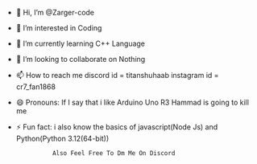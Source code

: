 - 👋 Hi, I’m @Zarger-code
- 👀 I’m interested in Coding
- 🌱 I’m currently learning C++ Language
- 💞️ I’m looking to collaborate on Nothing
- 📫 How to reach me discord id = titanshuhaab instagram id = cr7_fan1868
- 😄 Pronouns: If I say that i like Arduino Uno R3 Hammad is going to kill me
- ⚡ Fun fact: i also know the basics of javascript(Node Js) and Python(Python 3.12(64-bit))


                Also Feel Free To Dm Me On Discord

